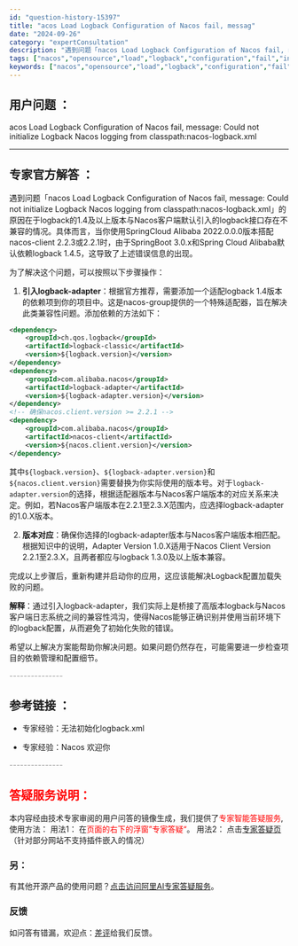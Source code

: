 ```yaml
---
id: "question-history-15397"
title: "acos Load Logback Configuration of Nacos fail, messag"
date: "2024-09-26"
category: "expertConsultation"
description: "遇到问题「nacos Load Logback Configuration of Nacos fail, message: Could not initialize Logback Nacos logging from classpath:nacos-logback.xml」的原因在于logback"
tags: ["nacos","opensource","load","logback","configuration","fail","initialize"]
keywords: ["nacos","opensource","load","logback","configuration","fail","initialize"]
---
```


## 用户问题 ： 
 acos Load Logback Configuration of Nacos fail, message: Could not initialize Logback Nacos logging from classpath:nacos-logback.xml  

---------------
## 专家官方解答 ：

遇到问题「nacos Load Logback Configuration of Nacos fail, message: Could not initialize Logback Nacos logging from classpath:nacos-logback.xml」的原因在于logback的1.4及以上版本与Nacos客户端默认引入的logback接口存在不兼容的情况。具体而言，当你使用SpringCloud Alibaba 2022.0.0.0版本搭配nacos-client 2.2.3或2.2.1时，由于SpringBoot 3.0.x和Spring Cloud Alibaba默认依赖logback 1.4.5，这导致了上述错误信息的出现。

为了解决这个问题，可以按照以下步骤操作：

1. **引入logback-adapter**：根据官方推荐，需要添加一个适配logback 1.4版本的依赖项到你的项目中。这是nacos-group提供的一个特殊适配器，旨在解决此类兼容性问题。添加依赖的方法如下：

```xml
<dependency>
    <groupId>ch.qos.logback</groupId>
    <artifactId>logback-classic</artifactId>
    <version>${logback.version}</version>
</dependency>
<dependency>
    <groupId>com.alibaba.nacos</groupId>
    <artifactId>logback-adapter</artifactId>
    <version>${logback-adapter.version}</version>
</dependency>
<!-- 确保nacos.client.version >= 2.2.1 -->
<dependency>
    <groupId>com.alibaba.nacos</groupId>
    <artifactId>nacos-client</artifactId>
    <version>${nacos.client.version}</version>
</dependency>
```

   其中`${logback.version}`、`${logback-adapter.version}`和`${nacos.client.version}`需要替换为你实际使用的版本号。对于`logback-adapter.version`的选择，根据适配器版本与Nacos客户端版本的对应关系来决定。例如，若Nacos客户端版本在2.2.1至2.3.X范围内，应选择logback-adapter的1.0.X版本。

2. **版本对应**：确保你选择的logback-adapter版本与Nacos客户端版本相匹配。根据知识中的说明，Adapter Version 1.0.X适用于Nacos Client Version 2.2.1至2.3.X，且两者都应与logback 1.3.0及以上版本兼容。

完成以上步骤后，重新构建并启动你的应用，这应该能解决Logback配置加载失败的问题。

**解释**：通过引入logback-adapter，我们实际上是桥接了高版本logback与Nacos客户端日志系统之间的兼容性鸿沟，使得Nacos能够正确识别并使用当前环境下的logback配置，从而避免了初始化失败的错误。

希望以上解决方案能帮助你解决问题。如果问题仍然存在，可能需要进一步检查项目的依赖管理和配置细节。


<font color="#949494">---------------</font> 


## 参考链接 ：

* 专家经验：无法初始化logback.xml 
 
 * 专家经验：Nacos 欢迎你 


 <font color="#949494">---------------</font> 
 


## <font color="#FF0000">答疑服务说明：</font> 

本内容经由技术专家审阅的用户问答的镜像生成，我们提供了<font color="#FF0000">专家智能答疑服务</font>,使用方法：
用法1： 在<font color="#FF0000">页面的右下的浮窗”专家答疑“</font>。
用法2： 点击[专家答疑页](https://answer.opensource.alibaba.com/docs/intro)（针对部分网站不支持插件嵌入的情况）
### 另：


有其他开源产品的使用问题？[点击访问阿里AI专家答疑服务](https://answer.opensource.alibaba.com/docs/intro)。
### 反馈
如问答有错漏，欢迎点：[差评](https://ai.nacos.io/user/feedbackByEnhancerGradePOJOID?enhancerGradePOJOId=15474)给我们反馈。
